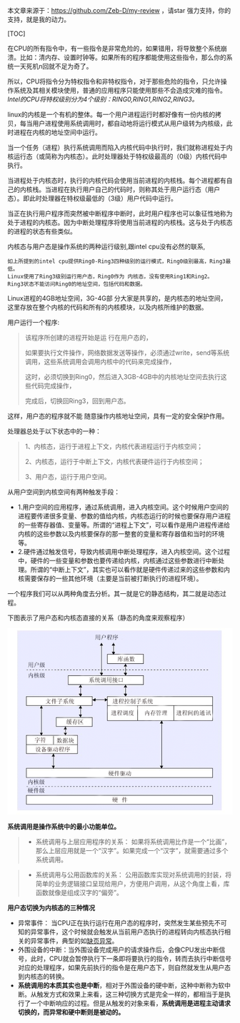 本文章来源于：<https://github.com/Zeb-D/my-review> ，请star 强力支持，你的支持，就是我的动力。

[TOC]



在CPU的所有指令中，有一些指令是非常危险的，如果错用，将导致整个系统崩溃。比如：清内存、设置时钟等。如果所有的程序都能使用这些指令，那么你的系统一天死机n回就不足为奇了。

所以，CPU将指令分为特权指令和非特权指令，对于那些危险的指令，只允许操作系统及其相关模块使用，普通的应用程序只能使用那些不会造成灾难的指令。*Intel的CPU将特权级别分为4个级别：RING0,RING1,RING2,RING3。*

 linux的内核是一个有机的整体。每一个用户进程运行时都好像有一份内核的拷贝，每当用户进程使用系统调用时，都自动地将运行模式从用户级转为内核级，此时进程在内核的地址空间中运行。

 当一个任务（进程）执行系统调用而陷入内核代码中执行时，我们就称进程处于内核运行态（或简称为内核态）。此时处理器处于特权级最高的（0级）内核代码中执行。

当进程处于内核态时，执行的内核代码会使用当前进程的内核栈。每个进程都有自己的内核栈。当进程在执行用户自己的代码时，则称其处于用户运行态（用户态）。即此时处理器在特权级最低的（3级）用户代码中运行。

当正在执行用户程序而突然被中断程序中断时，此时用户程序也可以象征性地称为处于进程的内核态。因为中断处理程序将使用当前进程的内核栈。这与处于内核态的进程的状态有些类似。

 内核态与用户态是操作系统的两种运行级别,跟intel cpu没有必然的联系, 

```
如上所提到的intel cpu提供Ring0-Ring3四种级别的运行模式，Ring0级别最高，Ring3最低。
Linux使用了Ring3级别运行用户态，Ring0作为 内核态，没有使用Ring1和Ring2。
Ring3状态不能访问Ring0的地址空间，包括代码和数据。
```

Linux进程的4GB地址空间，3G-4G部 分大家是共享的，是内核态的地址空间，这里存放在整个内核的代码和所有的内核模块，以及内核所维护的数据。

用户运行一个程序:

> 该程序所创建的进程开始是运 行在用户态的，
>
> 如果要执行文件操作，网络数据发送等操作，必须通过write，send等系统调用，这些系统调用会调用内核中的代码来完成操作，
>
> 这时，必须切换到Ring0，然后进入3GB-4GB中的内核地址空间去执行这些代码完成操作，
>
> 完成后，切换回Ring3，回到用户态。

这样，用户态的程序就不能 随意操作内核地址空间，具有一定的安全保护作用。

   处理器总处于以下状态中的一种：

> 1、内核态，运行于进程上下文，内核代表进程运行于内核空间；
>
> 2、内核态，运行于中断上下文，内核代表硬件运行于内核空间；
>
> 3、用户态，运行于用户空间。

 

从用户空间到内核空间有两种触发手段：

- 1.用户空间的应用程序，通过系统调用，进入内核空间。这个时候用户空间的进程要传递很多变量、参数的值给内核，内核态运行的时候也要保存用户进程的一些寄存器值、变量等。所谓的“进程上下文”，可以看作是用户进程传递给内核的这些参数以及内核要保存的那一整套的变量和寄存器值和当时的环境等。
- 2.硬件通过触发信号，导致内核调用中断处理程序，进入内核空间。这个过程中，硬件的一些变量和参数也要传递给内核，内核通过这些参数进行中断处理。所谓的“中断上下文”，其实也可以看作就是硬件传递过来的这些参数和内核需要保存的一些其他环境（主要是当前被打断执行的进程环境）。

 一个程序我们可以从两种角度去分析。其一就是它的静态结构，其二就是动态过程。

下图表示了用户态和内核态直接的关系（静态的角度来观察程序）

![os-user-system](../image/os-user-system.png)

**系统调用是操作系统中的最小功能单位。**

> - 系统调用与上层应用程序的关系：
>    如果将系统调用比作是一个“比画”，那么上层应用就是一个“汉字”。如果完成一个“汉字”，就需要通过多个系统调用。

> - 系统调用与公用函数库的关系：
>    公用函数库实现对系统调用的封装，将简单的业务逻辑接口呈现给用户，方便用户调用，从这个角度上看，库函数就像是组成汉字的“偏旁”。

**用户态切换为内核态的三种情况**

- 异常事件： 当CPU正在执行运行在用户态的程序时，突然发生某些预先不可知的异常事件，这个时候就会触发从当前用户态执行的进程转向内核态执行相关的异常事件，典型的如[缺页异常](https://link.jianshu.com?t=http://www.cnblogs.com/jikexianfeng/articles/5647994.html)。
- 外围设备的中断：当外围设备完成用户的请求操作后，会像CPU发出中断信号，此时，CPU就会暂停执行下一条即将要执行的指令，转而去执行中断信号对应的处理程序，如果先前执行的指令是在用户态下，则自然就发生从用户态到内核态的转换。
- **系统调用的本质其实也是中断**，相对于外围设备的硬中断，这种中断称为软中断。从触发方式和效果上来看，这三种切换方式是完全一样的，都相当于是执行了一个中断响应的过程。但是从触发的对象来看，**系统调用是进程主动请求切换的，而异常和硬中断则是被动的。**

